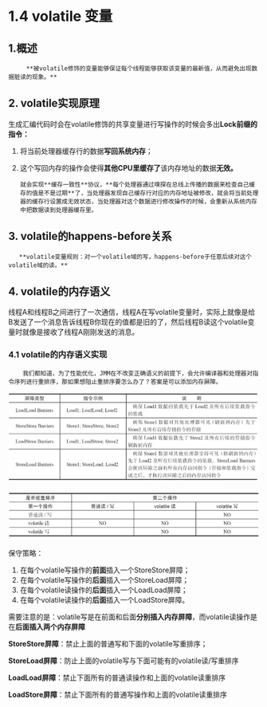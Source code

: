 # 1.4 volatile 变量

##  1.概述

         **被volatile修饰的变量能够保证每个线程能够获取该变量的最新值，从而避免出现数据脏读的现象。**

## 2. volatile实现原理

 生成汇编代码时会在volatile修饰的共享变量进行写操作的时候会多出**Lock前缀的指令：**

1. 将当前处理器缓存行的数据**写回系统内存**；
2. 这个写回内存的操作会使得**其他CPU里缓存了**该内存地址的数据**无效。**

       就会实现**缓存一致性**协议，**每个处理器通过嗅探在总线上传播的数据来检查自己缓存的值是不是过期**了，当处理器发现自己缓存行对应的内存地址被修改，就会将当前处理器的缓存行设置成无效状态，当处理器对这个数据进行修改操作的时候，会重新从系统内存中把数据读到处理器缓存里。

## 3. volatile的happens-before关系

       **volatile变量规则：对一个volatile域的写，happens-before于任意后续对这个volatile域的读。**

## 4. volatile的内存语义

 线程A和线程B之间进行了一次通信，线程A在写volatile变量时，实际上就像是给B发送了一个消息告诉线程B你现在的值都是旧的了，然后线程B读这个volatile变量时就像是接收了线程A刚刚发送的消息。

### 4.1 volatile的内存语义实现

        我们都知道，为了性能优化，JMM在不改变正确语义的前提下，会允许编译器和处理器对指令序列进行重排序，那如果想阻止重排序要怎么办了？答案是可以添加内存屏障。

![&#x5185;&#x5B58;&#x5C4F;&#x969C;&#x5206;&#x7C7B;&#x8868;](../../.gitbook/assets/image%20%2813%29.png)

![volatile&#x91CD;&#x6392;&#x5E8F;&#x89C4;&#x5219;&#x8868;](../../.gitbook/assets/image%20%2827%29.png)

保守策略：

1. 在每个volatile写操作的**前面**插入一个StoreStore屏障；
2. 在每个volatile写操作的**后面**插入一个StoreLoad屏障；
3. 在每个volatile读操作的**后面**插入一个LoadLoad屏障；
4. 在每个volatile读操作的**后面**插入一个LoadStore屏障。

需要注意的是：volatile写是在前面和后面**分别插入内存屏障**，而volatile读操作是在**后面插入两个内存屏障**

**StoreStore屏障**：禁止上面的普通写和下面的volatile写重排序；

**StoreLoad屏障**：防止上面的volatile写与下面可能有的volatile读/写重排序

**LoadLoad屏障**：禁止下面所有的普通读操作和上面的volatile读重排序

**LoadStore屏障**：禁止下面所有的普通写操作和上面的volatile读重排序  
  
  



